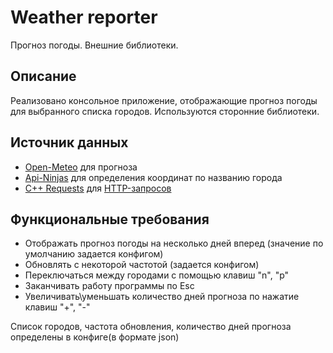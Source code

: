 # Weather reporter

Прогноз погоды. Внешние библиотеки.

## Описание

Реализовано консольное приложение, отображающие прогноз погоды для выбранного списка городов. Используются сторонние библиотеки.

## Источник данных

- [Open-Meteo](https://open-meteo.com/en/docs#latitude=59.94&longitude=30.31&hourly=temperature_2m&forecast_days=16) для прогноза
- [Api-Ninjas](https://api-ninjas.com/api/city) для определения координат по названию города
- [C++ Requests](https://github.com/libcpr/cpr) для [HTTP-запросов](https://en.wikipedia.org/wiki/HTTP)

## Функциональные требования

 - Отображать прогноз погоды на несколько дней вперед (значение по умолчанию задается конфигом)
 - Обновлять с некоторой частотой (задается конфигом)
 - Переключаться между городами с помощью клавиш "n", "p"
 - Заканчивать работу программы по Esc
 - Увеличивать\уменьшать количество дней прогноза по нажатие клавиш "+", "-"

Список городов, частота обновления, количество дней прогноза определены в конфиге(в формате json)

